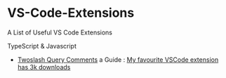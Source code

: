 # VS-Code-Extensions
A List of Useful VS Code Extensions

TypeScript & Javascript

- [Twoslash Query Comments](https://marketplace.visualstudio.com/items?itemName=Orta.vscode-twoslash-queries) a Guide : [My favourite VSCode extension has 3k downloads](https://www.youtube.com/watch?v=u0adKDu--cA)
